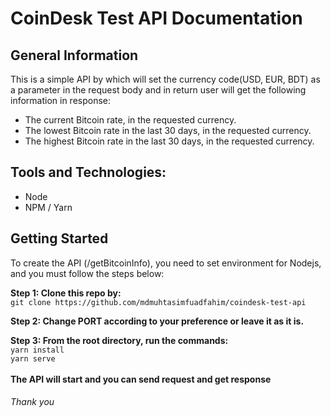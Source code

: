 # CoinDesk Test API Documentation

## General Information

This is a simple API by which will set the currency code(USD, EUR, BDT) as a parameter in the request body and in return user will get the following information in response:</br>
* The current Bitcoin rate, in the requested currency.</br>
* The lowest Bitcoin rate in the last 30 days, in the requested currency.</br>
* The highest Bitcoin rate in the last 30 days, in the requested currency.</br>

## Tools and Technologies:
  * Node
  * NPM / Yarn

## Getting Started
To create the API (/getBitcoinInfo), you need to set environment for Nodejs, and you must follow the steps below:</br>

**Step 1: Clone this repo by:** </br>
```git clone https://github.com/mdmuhtasimfuadfahim/coindesk-test-api```
</br>

**Step 2: Change PORT according to your preference or leave it as it is.**

**Step 3: From the root directory, run the commands:**</br>
  ```yarn install``` </br>
  ```yarn serve```</br>
</br>**The API will start and you can send request and get response**</br>


###### Thank you
